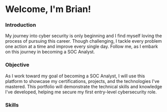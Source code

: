 # **Welcome, I'm Brian!**

### **Introduction**
   My journey into cyber security is only beginning and I find myself loving the process of pursuing this career. Though challenging, I tackle every problem one action at a time and improve every single day. Follow me, as I embark on this journey in becoming a SOC Analyst.

### **Objective**
   As I work toward my goal of becoming a SOC Analyst, I will use this platform to showcase my certifications, projects, and the technologies I've mastered. This portfolio will demonstrate the technical skills and knowledge I've developed, helping me secure my first entry-level cybersecurity role.
### **Skills**
  

<!--
**BrianTRuiz/BrianTRuiz** is a ✨ _special_ ✨ repository because its `README.md` (this file) appears on your GitHub profile.

Here are some ideas to get you started:

- 🔭 I’m currently working on ...
- 🌱 I’m currently learning ...
- 👯 I’m looking to collaborate on ...
- 🤔 I’m looking for help with ...
- 💬 Ask me about ...
- 📫 How to reach me: ...
- 😄 Pronouns: ...
- ⚡ Fun fact: ...
-->
